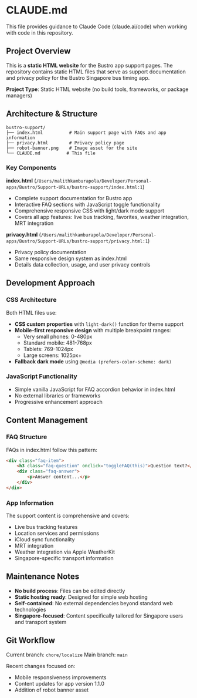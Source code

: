 # CLAUDE.md

This file provides guidance to Claude Code (claude.ai/code) when working with code in this repository.

## Project Overview

This is a **static HTML website** for the Bustro app support pages. The repository contains static HTML files that serve as support documentation and privacy policy for the Bustro Singapore bus timing app.

**Project Type**: Static HTML website (no build tools, frameworks, or package managers)

## Architecture & Structure

```
bustro-support/
├── index.html          # Main support page with FAQs and app information
├── privacy.html        # Privacy policy page
├── robot-banner.png    # Image asset for the site
└── CLAUDE.md          # This file
```

### Key Components

**index.html** (`/Users/malithkamburapola/Developer/Personal-apps/Bustro/Support-URLs/bustro-support/index.html:1`)
- Complete support documentation for Bustro app
- Interactive FAQ sections with JavaScript toggle functionality
- Comprehensive responsive CSS with light/dark mode support
- Covers all app features: live bus tracking, favorites, weather integration, MRT integration

**privacy.html** (`/Users/malithkamburapola/Developer/Personal-apps/Bustro/Support-URLs/bustro-support/privacy.html:1`)  
- Privacy policy documentation
- Same responsive design system as index.html
- Details data collection, usage, and user privacy controls

## Development Approach

### CSS Architecture
Both HTML files use:
- **CSS custom properties** with `light-dark()` function for theme support
- **Mobile-first responsive design** with multiple breakpoint ranges:
  - Very small phones: 0-480px
  - Standard mobile: 481-768px  
  - Tablets: 769-1024px
  - Large screens: 1025px+
- **Fallback dark mode** using `@media (prefers-color-scheme: dark)`

### JavaScript Functionality
- Simple vanilla JavaScript for FAQ accordion behavior in index.html
- No external libraries or frameworks
- Progressive enhancement approach

## Content Management

### FAQ Structure
FAQs in index.html follow this pattern:
```html
<div class="faq-item">
    <h3 class="faq-question" onclick="toggleFAQ(this)">Question text?</h3>
    <div class="faq-answer">
        <p>Answer content...</p>
    </div>
</div>
```

### App Information
The support content is comprehensive and covers:
- Live bus tracking features
- Location services and permissions
- iCloud sync functionality
- MRT integration
- Weather integration via Apple WeatherKit
- Singapore-specific transport information

## Maintenance Notes

- **No build process**: Files can be edited directly
- **Static hosting ready**: Designed for simple web hosting
- **Self-contained**: No external dependencies beyond standard web technologies
- **Singapore-focused**: Content specifically tailored for Singapore users and transport system

## Git Workflow

Current branch: `chore/localize`
Main branch: `main`

Recent changes focused on:
- Mobile responsiveness improvements
- Content updates for app version 1.1.0
- Addition of robot banner asset